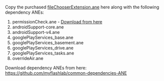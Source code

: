 Copy the purchased [fileChooserExtension.ane](http://www.myflashlabs.com/product/file-image-pick-ane-adobe-air-native-extension/) here along with the following dependency ANEs:

1. permissionCheck.ane - [Download from here](https://github.com/myflashlab/PermissionCheck-ANE/)
1. androidSupport-core.ane
1. androidSupport-v4.ane
1. googlePlayServices_base.ane
1. googlePlayServices_basement.ane
1. googlePlayServices_drive.ane
1. googlePlayServices_tasks.ane
1. overrideAir.ane

Download dependency ANEs from here: https://github.com/myflashlab/common-dependencies-ANE